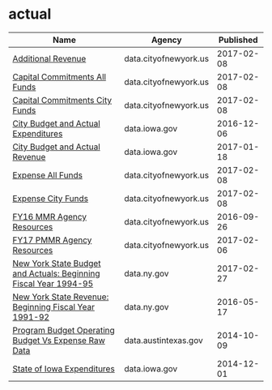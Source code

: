 # actual

Name | Agency | Published
---- | ---- | ---------
[Additional Revenue](../socrata/hii3-dcun.md) | data.cityofnewyork.us | 2017-02-08
[Capital Commitments All Funds](../socrata/8fnh-fcum.md) | data.cityofnewyork.us | 2017-02-08
[Capital Commitments City Funds](../socrata/4vf7-wwbk.md) | data.cityofnewyork.us | 2017-02-08
[City Budget and Actual Expenditures](../socrata/jy6h-2e5x.md) | data.iowa.gov | 2016-12-06
[City Budget and Actual Revenue](../socrata/bzed-t5zc.md) | data.iowa.gov | 2017-01-18
[Expense All Funds](../socrata/am45-6syq.md) | data.cityofnewyork.us | 2017-02-08
[Expense City Funds](../socrata/kzk6-y58k.md) | data.cityofnewyork.us | 2017-02-08
[FY16 MMR Agency Resources](../socrata/5c95-uqu5.md) | data.cityofnewyork.us | 2016-09-26
[FY17 PMMR Agency Resources](../socrata/aagv-t6fa.md) | data.cityofnewyork.us | 2017-02-06
[New York State Budget and Actuals: Beginning Fiscal Year 1994-95](../socrata/4mpt-rfrw.md) | data.ny.gov | 2017-02-27
[New York State Revenue: Beginning Fiscal Year 1991-92](../socrata/eda3-in2f.md) | data.ny.gov | 2016-05-17
[Program Budget Operating Budget Vs Expense Raw Data](../socrata/g5k8-8sud.md) | data.austintexas.gov | 2014-10-09
[State of Iowa Expenditures](../socrata/mn9y-cwp6.md) | data.iowa.gov | 2014-12-01


